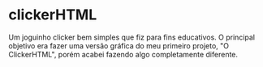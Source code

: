 # clickerHTML
Um joguinho clicker bem simples que fiz para fins educativos. O principal objetivo era fazer uma versão gráfica do meu primeiro projeto, "O ClickerHTML", porém acabei fazendo algo completamente diferente.
